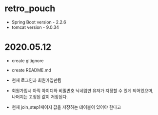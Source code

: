 # retro_pouch

- Spring Boot version - 2.2.6
- tomcat version - 9.0.34

# 2020.05.12 
 - create gitignore
 - create README.md
 
 - 현재 로그인과 회원가입만됨
 - 회원가입시 아직 아이디와 비밀번호 닉네임만 유저가 지정할 수 있게 되어있으며, 나머지는 고정된 값이 저장된다.
 
 - 현재 join_step1페이지 값을 저장하는 테이블이 있어야 한다고 
 
 

